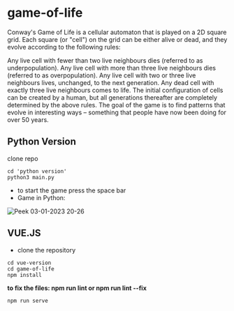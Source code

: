 # game-of-life

Conway's Game of Life is a cellular automaton that is played on a 2D square grid. Each square (or "cell") on the grid can be either alive or dead, and they evolve according to the following rules:

Any live cell with fewer than two live neighbours dies (referred to as underpopulation).
Any live cell with more than three live neighbours dies (referred to as overpopulation).
Any live cell with two or three live neighbours lives, unchanged, to the next generation.
Any dead cell with exactly three live neighbours comes to life.
The initial configuration of cells can be created by a human, but all generations thereafter are completely determined by the above rules. The goal of the game is to find patterns that evolve in interesting ways – something that people have now been doing for over 50 years.


## Python Version

clone repo

``` 
cd 'python version'
python3 main.py
```
* to start the game press the space bar
* Game in Python:

![Peek 03-01-2023 20-26](https://user-images.githubusercontent.com/104442692/210458869-d9da37a4-f0be-4966-be0e-c0058eaff041.gif)
## VUE.JS
* clone the repository
```
cd vue-version
cd game-of-life
npm install 
```
 **to fix the files: npm run lint or npm run lint --fix**
 ```
 npm run serve
 ```
